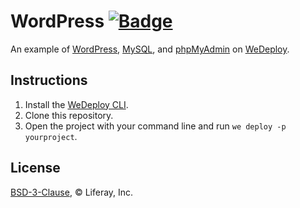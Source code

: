 # WordPress [![Badge](https://img.shields.io/badge/built%20with-wedeploy-00d46a.svg?style=flat)](http://wedeploy.com)

An example of [WordPress](https://hub.docker.com/_/wordpress/), [MySQL](https://hub.docker.com/_/mysql/), and [phpMyAdmin](https://hub.docker.com/r/phpmyadmin/phpmyadmin/) on [WeDeploy](https://wedeploy.com/).

## Instructions

1. Install the [WeDeploy CLI](https://wedeploy.com/docs/intro/using-the-command-line/).
2. Clone this repository.
3. Open the project with your command line and run `we deploy -p yourproject`.

## License

[BSD-3-Clause](./LICENSE.md), © Liferay, Inc.
